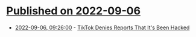 # [Published on 2022-09-06](index.md)

* [2022-09-06, 09:26:00](https://tech.slashdot.org/story/22/09/06/0926242/tiktok-denies-reports-that-its-been-hacked?utm_source=rss1.0mainlinkanon&utm_medium=feed) - [TikTok Denies Reports That It's Been Hacked](https://tech.slashdot.org/story/22/09/06/0926242/tiktok-denies-reports-that-its-been-hacked?utm_source=rss1.0mainlinkanon&utm_medium=feed)
